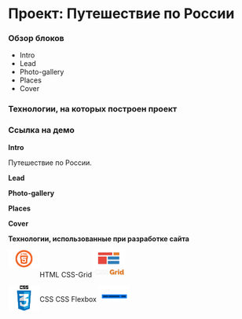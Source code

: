 # Проект: Путешествие по России

### Обзор блоков
* Intro
* Lead
* Photo-gallery
* Places
* Cover

### Технологии, на которых построен проект

### Ссылка на демо 

**Intro**

Путешествие по России.


**Lead**




**Photo-gallery**



**Places**



**Cover**



**Технологии, использованные при разработке сайта**


HTML <img align="left" src="./images/html_y.png" width="64" /> CSS-Grid <img src="./images/grid_y.png" width="64" />


CSS <img align="left" src="./images/css_y.png" width="64" /> CSS Flexbox <img src="./images/flex_y.png" width="64" />













